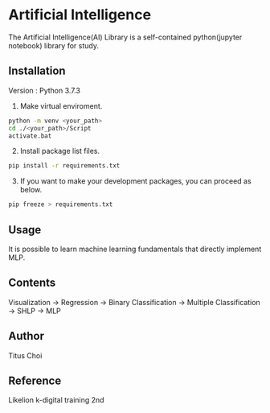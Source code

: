 # Artificial Intelligence
The Artificial Intelligence(AI) Library is a self-contained python(jupyter notebook) library for study.

## Installation
Version : Python 3.7.3<br>

1. Make virtual enviroment.
```sh
python -m venv <your_path>
cd ./<your_path>/Script
activate.bat
```

2. Install package list files.
```sh
pip install -r requirements.txt
```

3. If you want to make your development packages, you can proceed as below.
```sh
pip freeze > requirements.txt
```

## Usage
It is possible to learn machine learning fundamentals that directly implement MLP.

## Contents
Visualization -> Regression -> Binary Classification -> Multiple Classification -> SHLP -> MLP

## Author
Titus Choi

## Reference
Likelion k-digital training 2nd<br>
